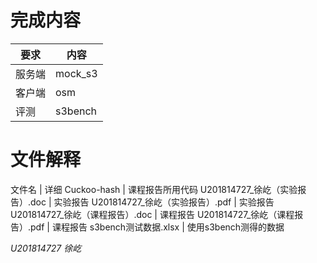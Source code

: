 # 完成内容

要求 | 内容
-|-
服务端 | mock_s3
客户端 | osm
评测 | s3bench

# 文件解释

文件名 | 详细
Cuckoo-hash | 课程报告所用代码
U201814727_徐屹（实验报告）.doc | 实验报告
U201814727_徐屹（实验报告）.pdf | 实验报告
U201814727_徐屹（课程报告）.doc | 课程报告
U201814727_徐屹（课程报告）.pdf | 课程报告
s3bench测试数据.xlsx | 使用s3bench测得的数据

*U201814727 徐屹*